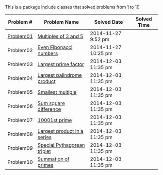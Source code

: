 This is a package include classes that solved problems from 1 to 10


|   Problem #   | Problem Name  |  Solved Date  |  Solved Time  |
| ------------- | ------------- | ------------- | ------------- |
|   [Problem01](https://github.com/tiger1993118/ProjectEuler/blob/master/ProjectEuler/src/Problem01to10/Problem01.java)   | [Multiples of 3 and 5](https://projecteuler.net/problem=1)  | 2014-11-27 9:52 pm |
|   Problem02   | [Even Fibonacci numbers](https://projecteuler.net/problem=2 )  | 2014-11-27 10:25 pm |
|   Problem03   | [Largest prime factor](https://projecteuler.net/problem=3)  | 2014-12-03 11:35 pm |
|   Problem04   | [Largest palindrome product](https://projecteuler.net/problem=4)  |  2014-12-03 11:35 pm |
|   Problem05   | [Smallest multiple](https://projecteuler.net/problem=5)  | 2014-12-03 11:35 pm |
|   Problem06   | [Sum square difference](https://projecteuler.net/problem=6)  | 2014-12-03 11:35 pm |
|   Problem07   | [10001st prime](https://projecteuler.net/problem=7)  | 2014-12-03 11:35 pm |
|   Problem08   | [Largest product in a series](https://projecteuler.net/problem=8)  | 2014-12-03 11:35 pm |
|   Problem09   | [Special Pythagorean triplet](https://projecteuler.net/problem=9)  | 2014-12-03 11:35 pm |
|   Problem10   | [Summation of primes](https://projecteuler.net/problem=10)  | 2014-12-03 11:35 pm |
